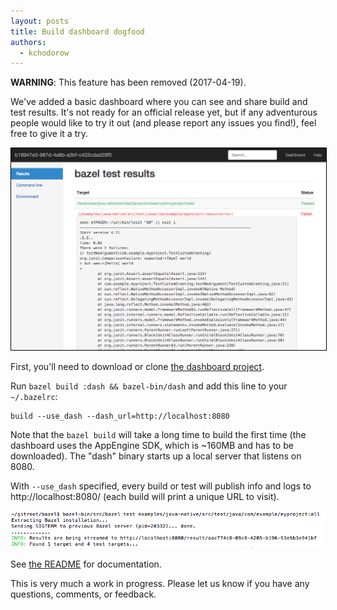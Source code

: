 ```yaml
---
layout: posts
title: Build dashboard dogfood
authors:
  - kchodorow
---
```


__WARNING__: This feature has been removed (2017-04-19).

We've added a basic dashboard where you can see and share build and test
results.  It's not ready for an official release yet, but if any adventurous
people would like to try it out (and please report any issues you find!), feel
free to give it a try.

<img src="/assets/dash.png" class="img-responsive" style="width: 800px; border: 1px solid black;"/>

First, you'll need to download or clone [the dashboard project](https://github.com/bazelbuild/dash).

Run `bazel build :dash && bazel-bin/dash` and add
this line to your `~/.bazelrc`:

```
build --use_dash --dash_url=http://localhost:8080
```

Note that the `bazel build` will take a long time to build the first time (the
dashboard uses the AppEngine SDK, which is ~160MB and has to be downloaded).
The "dash" binary starts up a local server that listens on 8080.

With `--use_dash` specified, every build or test will publish info and logs to
http://localhost:8080/ (each build will print a unique URL to visit).

<img src="/assets/dash-shell.png"/>

See [the README](https://github.com/bazelbuild/dash/blob/master/README.md)
for documentation.

This is very much a work in progress. Please let us know if you have any
questions, comments, or feedback.
